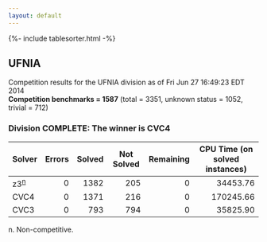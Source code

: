 ```yaml
---
layout: default
---
```

{%- include tablesorter.html -%}

## UFNIA



Competition results for the UFNIA division as of Fri Jun 27 16:49:23 EDT 2014
<br/>**Competition benchmarks = 1587** (total = 3351, unknown status = 1052, trivial = 712)

### Division COMPLETE: The winner is CVC4



<table id="sequential" class="result sorted">
<thead>
<tr>
<th class="center">Solver</th><th class="center">Errors</th>
<th class="center">Solved</th>
<th class="center">Not Solved</th>
<th class="center">Remaining</th>
<th class="center">CPU Time (on solved instances)</th>
</tr>
</thead>
<tr>
<td><span class="non-competing-grey">z3<sup><a href="#fn">n</a></sup></span></td>
<td align="right">0</td>
<td align="right">1382</td>
<td align="right">205</td>
<td align="right">0</td>
<td align="right">  34453.76</td>
</tr>
<tr>
<td>CVC4</td>
<td align="right">0</td>
<td align="right">1371</td>
<td align="right">216</td>
<td align="right">0</td>
<td align="right"> 170245.66</td>
</tr>
<tr>
<td>CVC3</td>
<td align="right">0</td>
<td align="right">793</td>
<td align="right">794</td>
<td align="right">0</td>
<td align="right">  35825.90</td>
</tr>
</table>

<span id="fn"> n. Non-competitive.</span>

